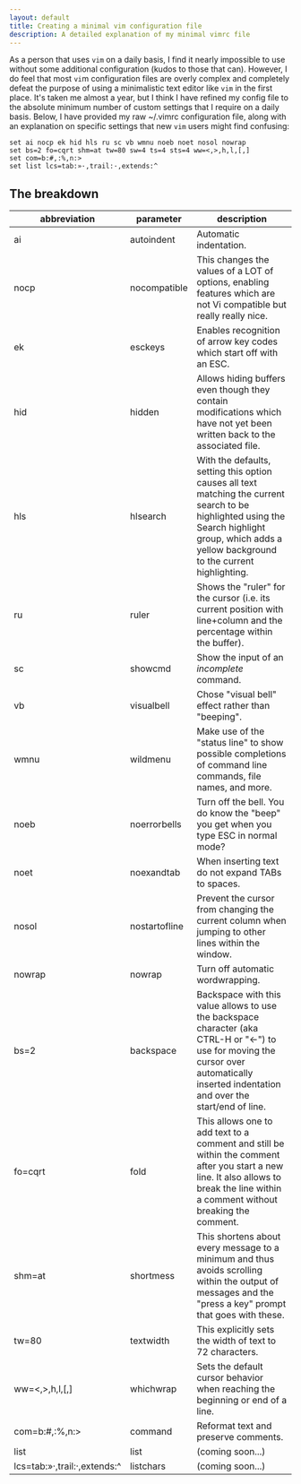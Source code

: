 ```yaml
---
layout: default
title: Creating a minimal vim configuration file
description: A detailed explanation of my minimal vimrc file
---
```


As a person that uses `vim` on a daily basis, I find it nearly impossible to use
without some additional configuration (kudos to those that can). However, I do
feel that most `vi`m configuration files are overly complex and completely
defeat the purpose of using a minimalistic text editor like `vim` in the first
place. It's taken me almost a year, but I think I have refined my config file to
the absolute minimum number of custom settings that I require on a daily basis.
Below, I have provided my raw ~/.vimrc configuration file, along with an
explanation on specific settings that new `vim` users might find confusing:

```vimrc
set ai nocp ek hid hls ru sc vb wmnu noeb noet nosol nowrap
set bs=2 fo=cqrt shm=at tw=80 sw=4 ts=4 sts=4 ww=<,>,h,l,[,]
set com=b:#,:%,n:>
set list lcs=tab:»·,trail:·,extends:^
```

## The breakdown


|abbreviation                |parameter    |description                        |
|----------------------------|-------------|-----------------------------------|
|ai                          |autoindent   |Automatic indentation.|
|nocp                        |nocompatible |This changes the values of a LOT of options, enabling features which are not Vi compatible but really really nice.|
|ek                          |esckeys      |Enables recognition of arrow key codes which start off with an ESC.|
|hid                         |hidden       |Allows hiding buffers even though they contain modifications which have not yet been written back to the associated file.|
|hls                         |hlsearch     |With the defaults, setting this option causes all text matching the current search to be highlighted using the Search highlight group, which adds a yellow background to the current highlighting.|
|ru                          |ruler        |Shows the "ruler" for the cursor (i.e. its current position with line+column and the percentage within the buffer).|
|sc                          |showcmd      |Show the input of an *incomplete* command.|
|vb                          |visualbell   |Chose "visual bell" effect rather than "beeping".|
|wmnu                        |wildmenu     |Make use of the "status line" to show possible completions of command line commands, file names, and more.|
|noeb                        |noerrorbells |Turn off the bell. You do know the "beep" you get when you type ESC in normal mode?|
|noet                        |noexandtab   |When inserting text do not expand TABs to spaces.|
|nosol                       |nostartofline|Prevent the cursor from changing the current column when jumping to other lines within the window.|
|nowrap                      |nowrap       |Turn off automatic wordwrapping.|
|bs=2                        |backspace    |Backspace with this value allows to use the backspace character (aka CTRL-H or "<-") to use for moving the cursor over automatically inserted indentation and over the start/end of line.|
|fo=cqrt                     |fold         |This allows one to add text to a comment and still be within the comment after you start a new line. It also allows to break the line within a comment without breaking the comment.|
|shm=at                      |shortmess    |This shortens about every message to a minimum and thus avoids scrolling within the output of messages and the "press a key" prompt that goes with these.|
|tw=80                       |textwidth    |This explicitly sets the width of text to 72 characters.|
|ww=<,>,h,l,[,]              |whichwrap    |Sets the default cursor behavior when reaching the beginning or end of a line.|
|com=b:#,:%,n:>              |command      |Reformat text and preserve comments.|
|list                        |list         |(coming soon...)|
|lcs=tab:»·,trail:·,extends:^|listchars    |(coming soon...)|
